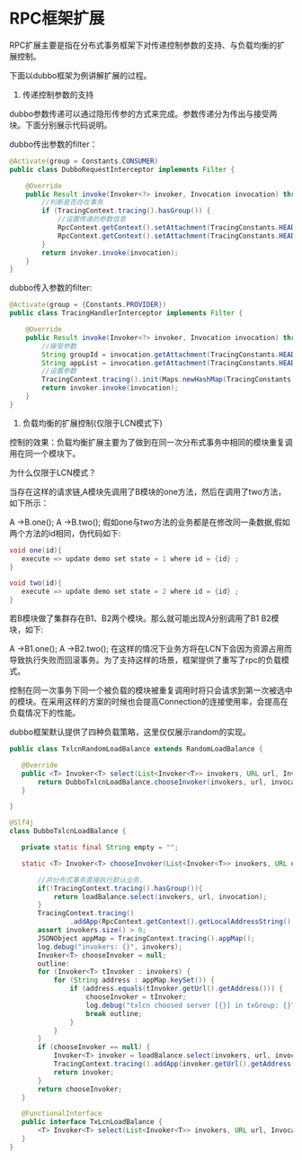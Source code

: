 # RPC框架扩展

RPC扩展主要是指在分布式事务框架下对传递控制参数的支持、与负载均衡的扩展控制。

下面以dubbo框架为例讲解扩展的过程。

1. 传递控制参数的支持

dubbo参数传递可以通过隐形传参的方式来完成。参数传递分为传出与接受两块。下面分别展示代码说明。

dubbo传出参数的filter：

```java
@Activate(group = Constants.CONSUMER)
public class DubboRequestInterceptor implements Filter {

    @Override
    public Result invoke(Invoker<?> invoker, Invocation invocation) throws RpcException {
        //判断是否存在事务
        if (TracingContext.tracing().hasGroup()) {
            //设置传递的参数信息
            RpcContext.getContext().setAttachment(TracingConstants.HEADER_KEY_GROUP_ID, TracingContext.tracing().groupId());
            RpcContext.getContext().setAttachment(TracingConstants.HEADER_KEY_APP_MAP, TracingContext.tracing().appMapBase64String());
        }
        return invoker.invoke(invocation);
    }
}
```

dubbo传入参数的filter:

```java
@Activate(group = {Constants.PROVIDER})
public class TracingHandlerInterceptor implements Filter {

    @Override
    public Result invoke(Invoker<?> invoker, Invocation invocation) throws RpcException {
        //接受参数
        String groupId = invocation.getAttachment(TracingConstants.HEADER_KEY_GROUP_ID, "");
        String appList = invocation.getAttachment(TracingConstants.HEADER_KEY_APP_MAP, "");
        //设置参数
        TracingContext.tracing().init(Maps.newHashMap(TracingConstants.GROUP_ID, groupId, TracingConstants.APP_MAP, appList));
        return invoker.invoke(invocation);
    }
}
```

1. 负载均衡的扩展控制(仅限于LCN模式下)

控制的效果：负载均衡扩展主要为了做到在同一次分布式事务中相同的模块重复调用在同一个模块下。

为什么仅限于LCN模式？

当存在这样的请求链,A模块先调用了B模块的one方法，然后在调用了two方法，如下所示：

A ->B.one(); A ->B.two(); 假如one与two方法的业务都是在修改同一条数据,假如两个方法的id相同，伪代码如下:

```java
void one(id){
   execute => update demo set state = 1 where id = {id} ;
}

void two(id){
   execute => update demo set state = 2 where id = {id} ;
}
```

若B模块做了集群存在B1、B2两个模块。那么就可能出现A分别调用了B1 B2模块，如下:

A ->B1.one(); A ->B2.two(); 在这样的情况下业务方将在LCN下会因为资源占用而导致执行失败而回滚事务。为了支持这样的场景，框架提供了重写了rpc的负载模式。

控制在同一次事务下同一个被负载的模块被重复调用时将只会请求到第一次被选中的模块。在采用这样的方案的时候也会提高Connection的连接使用率，会提高在负载情况下的性能。

dubbo框架默认提供了四种负载策略，这里仅仅展示random的实现。

```java
public class TxlcnRandomLoadBalance extends RandomLoadBalance {

   @Override
   public <T> Invoker<T> select(List<Invoker<T>> invokers, URL url, Invocation invocation) {
       return DubboTxlcnLoadBalance.chooseInvoker(invokers, url, invocation, super::select);
   }

}

@Slf4j
class DubboTxlcnLoadBalance {

   private static final String empty = "";

   static <T> Invoker<T> chooseInvoker(List<Invoker<T>> invokers, URL url, Invocation invocation, TxLcnLoadBalance loadBalance) {

       //非分布式事务直接执行默认业务.
       if(!TracingContext.tracing().hasGroup()){
           return loadBalance.select(invokers, url, invocation);
       }
       TracingContext.tracing()
               .addApp(RpcContext.getContext().getLocalAddressString(), empty);
       assert invokers.size() > 0;
       JSONObject appMap = TracingContext.tracing().appMap();
       log.debug("invokers: {}", invokers);
       Invoker<T> chooseInvoker = null;
       outline:
       for (Invoker<T> tInvoker : invokers) {
           for (String address : appMap.keySet()) {
               if (address.equals(tInvoker.getUrl().getAddress())) {
                   chooseInvoker = tInvoker;
                   log.debug("txlcn choosed server [{}] in txGroup: {}", tInvoker, TracingContext.tracing().groupId());
                   break outline;
               }
           }
       }
       if (chooseInvoker == null) {
           Invoker<T> invoker = loadBalance.select(invokers, url, invocation);
           TracingContext.tracing().addApp(invoker.getUrl().getAddress(), empty);
           return invoker;
       }
       return chooseInvoker;
   }

   @FunctionalInterface
   public interface TxLcnLoadBalance {
       <T> Invoker<T> select(List<Invoker<T>> invokers, URL url, Invocation invocation);
   }
}
```